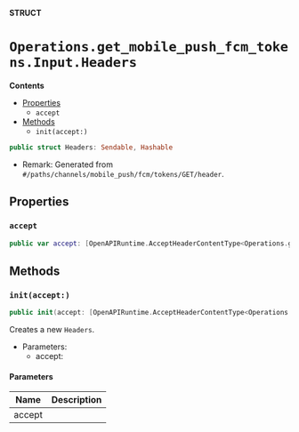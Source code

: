 **STRUCT**

# `Operations.get_mobile_push_fcm_tokens.Input.Headers`

**Contents**

- [Properties](#properties)
  - `accept`
- [Methods](#methods)
  - `init(accept:)`

```swift
public struct Headers: Sendable, Hashable
```

- Remark: Generated from `#/paths/channels/mobile_push/fcm/tokens/GET/header`.

## Properties
### `accept`

```swift
public var accept: [OpenAPIRuntime.AcceptHeaderContentType<Operations.get_mobile_push_fcm_tokens.AcceptableContentType>]
```

## Methods
### `init(accept:)`

```swift
public init(accept: [OpenAPIRuntime.AcceptHeaderContentType<Operations.get_mobile_push_fcm_tokens.AcceptableContentType>] = .defaultValues())
```

Creates a new `Headers`.

- Parameters:
  - accept:

#### Parameters

| Name | Description |
| ---- | ----------- |
| accept |  |